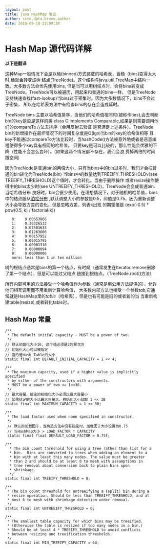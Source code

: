 ```yaml
---
layout: post
title: java HashMap 笔记
author: site.data.brume.author
date: 2018-09-18 23:09:30
---
```


# Hash Map 源代码详解

**以下是翻译**

这种Map一般情况下会是以桶(binned)方式装载的哈希表，当桶（bins)变得太大时,桶就会转变成树
结点(TreeNode)。这个结构与java.util.TreeMap中结构一致。大多数方法会优先使用bins,
但是当可以用树结点时，会将bins转变成TreeNode。TreeNode可以被遍历，用起来和普通的bins一样，
但是TreeNode支持快速查找(fast-lookup)当bins过于密集时。因为大多数情况下，bins不会过于密集，
所以在哈希表方法中有检查bins的存在会造成延时。

TreeNode bins 主要以哈希值排序，当他们的哈希值相同时(被称作ties),会去判断bin的key是否是这样的类
class C implements Comparable<C>,如果是则需要调用他们的compareTo方法去排序（会用反射去验证
是否满足上述条件）。TreeNode bin的新增操作在最坏情况下的时间复杂度是O(lgn)当bin的key的哈希值相等
且key不能通过compareTo方法比较时，当hashCode()方法被意外地或者是恶意编程使得多个key具有相同的哈希值，
只要key是可以比较的，那么性能会优雅的下降（性能不会怎么变坏）。(如果这两个情况都不存在，我们会浪
费掉两倍的时间跟空间)

因为TreeNode是普通bin的两倍大小，只有当bins中的bin过多时，我们才会把普通的bin转化为TreeNode(bin)
当bins中的数量达到TREEIFY_THRESHOLDv(see TREEIFY_THRESHOLD)这个值时，才会转化。当由于删除操作
或者resize操作使得中的bins太少时(see UNTREEIFY_THRESHOLD)，TreeNode会变成普通bin. 当哈希值分布
良好时，bin会很少使用。在理想情况下，对于随机的哈希值，bins中的结点服从[泊松分布](http://en.wikipedia.org/wiki/Poisson_distribution)
,默认调整大小的参数是0.5，阈值是0.75，因为重新调整大小会导致方差的变化，但是忽略方差，列表k出现
的期望值是  (exp(-0.5) * pow(0.5, k) / factorial(k))

       0:    0.60653066
       1:    0.30326533
       2:    0.07581633
       3:    0.01263606
       4:    0.00157952
       5:    0.00015795
       6:    0.00001316
       7:    0.00000094
       8:    0.00000006
       more: less than 1 in ten million

树的根结点通常是bins的第一个结点，有时候（通常发生在Iterator.remove删除了第一个结点），但是可以能过父结点
链接到根结点。（TreeNode.root()方法）

所有内部可用的方法接受一个哈希值作为参数（通常是用公用方法提供的），允许他们相互调用而不用重新计算哈希值，
大多数内部方法也接受一个参数*tab*,它通常就是HashMap里的*table*（哈希表），但是也有可能是旧的或者新的当
当重新构建table(resize),或者转化table时。


## Hash Map 常量

    /**
     * The default initial capacity - MUST be a power of two.
     */
    // 默认初始化大小16, 这个值必须是2的幂次方
    // 初始化大小可以被指定
    // 指的是Hash Table的大小
    static final int DEFAULT_INITIAL_CAPACITY = 1 << 4;
    
    /**
     * The maximum capacity, used if a higher value is implicitly specified
     * by either of the constructors with arguments.
     * MUST be a power of two <= 1<<30.
     */
    // 最大容量，给定的初始化大小必须比最大容量小
    // 如果给定的大小比最大容量大，初始化大小就取 1 << 30
    static final int MAXIMUM_CAPACITY = 1 << 30;
    
    /**
     * The load factor used when none specified in constructor.
     */
     // 默认的加载因子，当构造方法中没有指定时，加载因子大小设置为0.75
     // 当HashMap大小 > LOAD_FACTOR * CAPACITY
     static final float DEFAULT_LOAD_FACTOR = 0.75f;
     
    /**
      * The bin count threshold for using a tree rather than list for a
      * bin.  Bins are converted to trees when adding an element to a
      * bin with at least this many nodes. The value must be greater
      * than 2 and should be at least 8 to mesh with assumptions in
      * tree removal about conversion back to plain bins upon
      * shrinkage.
      */
    static final int TREEIFY_THRESHOLD = 8;
     
    /**
     * The bin count threshold for untreeifying a (split) bin during a
     * resize operation. Should be less than TREEIFY_THRESHOLD, and at
     * most 6 to mesh with shrinkage detection under removal.
     */
    static final int UNTREEIFY_THRESHOLD = 6;
    
    /**
     * The smallest table capacity for which bins may be treeified.
     * (Otherwise the table is resized if too many nodes in a bin.)
     * Should be at least 4 * TREEIFY_THRESHOLD to avoid conflicts
     * between resizing and treeification thresholds.
     */
    static final int MIN_TREEIFY_CAPACITY = 64;

